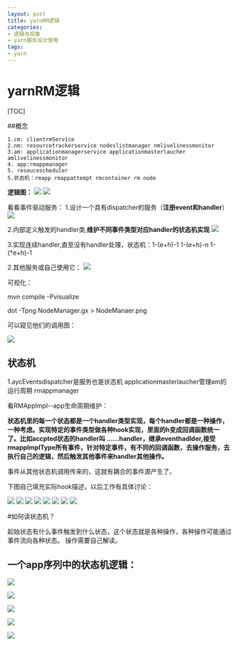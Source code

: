 ```yaml
---
layout: post
title: yarnRM逻辑
categories:
- 逻辑与现象
- yarn服务设计使用
tags:
- yarn
---
```



 yarnRM逻辑
============

[TOC] 

##概念

	1.cm: clientrmService
	2.nm: resourcetrackerservice nodeslistmanager nmlivelinessmonitor 
	3.am: applicationmanagerservice applicationmasterlaucher amlivelinessmonitor 
	4. app:rmappmanager
	5. resoucescheduler
	5.状态机：rmapp rmappattempt rmcontainer rm node 

**逻辑图：**
![](/images/2/1.png)
![](/images/2/2.png)

看看事件驱动服务：
1.设计一个具有dispatcher的服务（**注册event和handler**）
![](/images/2/14.png)

2.内部定义触发的handler类,**维护不同事件类型对应handler的状态机实现**
![](/images/2/16.png)

3.实现连续handler,直至没有handler处理，状态机：1-(e+h)-1 1-(e+h)-n 1-(*e+h)-1

2.其他服务或自己使用它：
![](/images/2/15.png)

可视化：

mvn compile -Pvisualize

dot -Tpng NodeManager.gx > NodeManaer.png


可以窥见他们的调用图：

![](/images/2/3.png)

状态机
-----------------

1.aycEventsdispatcher是服务也是状态机
applicationmasterlaucher管理am的运行周期
rmappmanager

看RMAppImpl--app生命周期维护：

**状态机里的每一个状态都是一个handler类型实现，每个handler都是一种操作，一种考虑。实现特定的事件类型做各种hook实现，里面的h变成回调函数统一了。比如accpted状态的handler叫 ……handler，继承eventhadlder,接受rmappImplType所有事件，针对特定事件，有不同的回调函数，去操作服务，去执行自己的逻辑，然后触发其他事件来handler其他操作。**

事件从其他状态机调用传来的，这就有耦合的事件源产生了。

下图自己填充实际hook描述，以后工作有具体讨论：

![](/images/2/4.png)
![](/images/2/5.png)
![](/images/2/6.png)
![](/images/2/7.png)
![](/images/2/8.png)
![](/images/2/9.png)
![](/images/2/10.png)
![](/images/2/11.png)




#如何读状态机？

起始状态有什么事件触发到什么状态，这个状态就是各种操作，各种操作可能通过事件流向各种状态。
操作需要自己解读。


一个app序列中的状态机逻辑：
----------
![](/images/2/12.png)	


![](/images/2/13.png)	

![](/images/2/17.png)	

![](/images/2/18.png)	

![](/images/2/19.png)	